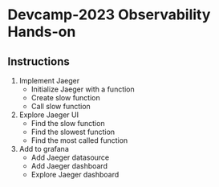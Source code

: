 # Devcamp-2023 Observability Hands-on

## Instructions
1. Implement Jaeger
   - Initialize Jaeger with a function
   - Create slow function
   - Call slow function
2. Explore Jaeger UI
   - Find the slow function
   - Find the slowest function
   - Find the most called function
3. Add to grafana
   - Add Jaeger datasource
   - Add Jaeger dashboard
   - Explore Jaeger dashboard
